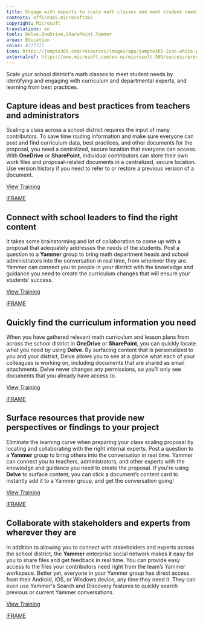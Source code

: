 ```yaml
---
title: Engage with experts to scale math classes and meet student needs
contexts: office365,microsoft365
copyright: Microsoft
translations: en
tools: Delve,OneDrive,SharePoint,Yammer
areas: Education
color: #777777
icon: https://jumpto365.com/resources/images/app/jumpto365-Icon-white.png
externalref: https://www.microsoft.com/en-us/microsoft-365/success/productivitylibrary/engage-with-experts-to-scale-math-classes-and-meet-student-needs
---
```

Scale your school district&apos;s math classes to meet student needs by identifying and engaging with curriculum and departmental experts, and learning from best practices.


## Capture ideas and best practices from teachers and administrators

Scaling a class across a school district requires the input of many contributors. To save time routing information and make sure everyone can post and find curriculum data, best practices, and other documents for the proposal, you need a centralized, secure location that everyone can access. With **OneDrive** or **SharePoint**, individual contributors can store their own work files and proposal-related documents in a centralized, secure location. Use version history if you need to refer to or restore a previous version of a document.

[View Training](https://support.office.com/article/Collaborate-with-team-content-using-SharePoint-Online-2dd9aeff-7749-4b78-9696-eb0f6267f1f5)

[IFRAME](https://www.microsoft.com/en-us/videoplayer/embed/RE1UCma)

## Connect with school leaders to find the right content

It takes some brainstorming and lot of collaboration to come up with a proposal that adequately addresses the needs of the students. Post a question to a **Yammer** group to bring math department heads and school administrators into the conversation in real time, from wherever they are. Yammer can connect you to people in your district with the knowledge and guidance you need to create the curriculum changes that will ensure your students’ success.

[View Training](https://support.office.com/article/Video-Communicate-in-groups-52db606b-2f29-4a9a-8cbb-b43bf2a27d2e)

[IFRAME](https://www.microsoft.com/en-us/videoplayer/embed/RE1UHxA)

## Quickly find the curriculum information you need

When you have gathered relevant math curriculum and lesson plans from across the school district in **OneDrive** or **SharePoint**, you can quickly locate what you need by using **Delve**. By surfacing content that is personalized to you and your district, Delve allows you to see at a glance what each of your colleagues is working on, including documents that are shared as email attachments. Delve never changes any permissions, so you’ll only see documents that you already have access to.

[View Training](https://support.office.com/article/Connect-and-collaborate-in-Office-Delve-46f92806-b52c-4187-b60e-b3bf8d25f73e)

[IFRAME](https://www.microsoft.com/en-us/videoplayer/embed/RE1TrEK)

## Surface resources that provide new perspectives or findings to your project

Eliminate the learning curve when preparing your class scaling proposal by locating and collaborating with the right internal experts. Post a question to a **Yammer** group to bring others into the conversation in real time. Yammer can connect you to teachers, administrators, and other experts with the knowledge and guidance you need to create the proposal. If you're using **Delve** to surface content, you can click a document’s content card to instantly add it to a Yammer group, and get the conversation going!

[View Training](https://support.office.com/article/Start-using-Yammer-36dc7ee5-4c77-49c2-b006-7c907a246928)

[IFRAME](https://www.microsoft.com/en-us/videoplayer/embed/RE1TwWh)

## Collaborate with stakeholders and experts from wherever they are

In addition to allowing you to connect with stakeholders and experts across the school district, the **Yammer** enterprise social network makes it easy for you to share files and get feedback in real time. You can provide easy access to the files your contributors need right from the team’s Yammer workspace. Better yet, everyone in your Yammer group has direct access from their Android, iOS, or Windows device, any time they need it. They can even use Yammer's Search and Discovery features to quickly search previous or current Yammer conversations.

[View Training](https://support.office.com/article/Video-Communicate-in-groups-52db606b-2f29-4a9a-8cbb-b43bf2a27d2e)

[IFRAME](https://www.microsoft.com/en-us/videoplayer/embed/RE1TRuX)

